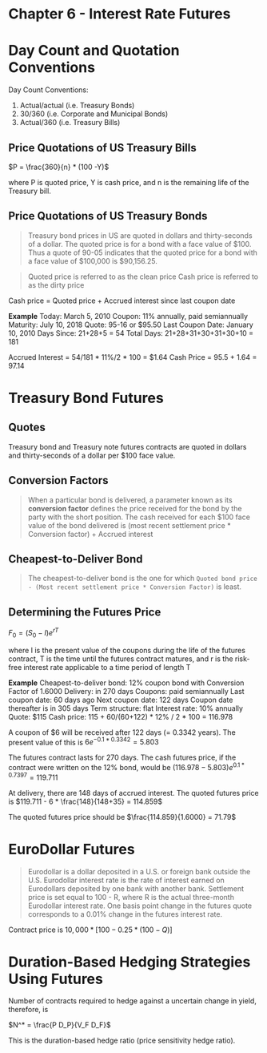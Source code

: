 # Chapter 6 - Interest Rate Futures

Day Count and Quotation Conventions
===================================

Day Count Conventions:

 1. Actual/actual (i.e. Treasury Bonds)
 2. 30/360 (i.e. Corporate and Municipal Bonds)
 3. Actual/360 (i.e. Treasury Bills)

Price Quotations of US Treasury Bills
-------------------------------------

$P = \frac{360}{n} * (100 -Y)$

where P is quoted price, Y is cash price, and n is the remaining life of the Treasury bill.

Price Quotations of US Treasury Bonds
-------------------------------------

> Treasury bond prices in US are quoted in dollars and thirty-seconds of a dollar. The quoted price is for a bond with a face value of \$100. Thus a quote of 90-05 indicates that the quoted price for a bond with a face value of \$100,000 is \$90,156.25.

> Quoted price is referred to as the clean price
> Cash price is referred to as the dirty price

Cash price = Quoted price + Accrued interest since last coupon date

**Example**
Today: March 5, 2010
Coupon: 11% annually, paid semiannually
Maturity: July 10, 2018
Quote: 95-16 or $95.50
Last Coupon Date: January 10, 2010
Days Since: 21+28+5 = 54
Total Days: 21+28+31+30+31+30+10 = 181

Accrued Interest = 54/181 * 11%/2 * 100 = $1.64
Cash Price = 95.5 + 1.64 = 97.14

Treasury Bond Futures
=====================

Quotes
------

Treasury bond and Treasury note futures contracts are quoted in dollars and thirty-seconds of a dollar per $100 face value.

Conversion Factors
------------------

> When a particular bond is delivered, a parameter known as its **conversion factor** defines the price received for the bond by the party with the short position.
> The cash received for each $100 face value of the bond delivered is (most recent settlement price * Conversion factor) + Accrued interest

Cheapest-to-Deliver Bond
------------------------

> The cheapest-to-deliver bond is the one for which
`Quoted bond price - (Most recent settlement price * Conversion Factor)`
is least.

Determining the Futures Price
-----------------------------

$F_0 = (S_0 - I){e}^{rT}$

where I is the present value of the coupons during the life of the futures contract, T is the time until the futures contract matures, and r is the risk-free interest rate applicable to a time period of length T

**Example**
Cheapest-to-deliver bond: 12% coupon bond with Conversion Factor of 1.6000
Delivery: in 270 days
Coupons: paid semiannually
Last coupon date: 60 days ago
Next coupon date: 122 days
Coupon date thereafter is in 305 days
Term structure: flat
Interest rate: 10% annually
Quote: \$115
Cash price: 115 + 60/(60+122) * 12% / 2 * 100 = 116.978

A coupon of \$6 will be received after 122 days (= 0.3342 years). The present value of this is
$6{e}^{-0.1*0.3342} = 5.803$

The futures contract lasts for 270 days. The cash futures price, if the contract were written on the 12% bond, would be
$(116.978 - 5.803){e}^{0.1*0.7397} = 119.711$

At delivery, there are 148 days of accrued interest. The quoted futures price is
$119.711 - 6 * \frac{148}{148+35} = 114.859$

The quoted futures price should be
$\frac{114.859}{1.6000} = 71.79$

EuroDollar Futures
==================

> Eurodollar is a dollar deposited in a U.S. or foreign bank outside the U.S.
> Eurodollar interest rate is the rate of interest earned on Eurodollars deposited by one bank with another bank.
> Settlement price is set equal to 100 - R, where R is the actual three-month Eurodollar interest rate.
> One basis point change in the futures quote corresponds to a 0.01% change in the futures interest rate.

Contract price is $10,000 * [100 - 0.25 * (100 - Q)]$

Duration-Based Hedging Strategies Using Futures
==================

Number of contracts required to hedge against a uncertain change in yield, therefore, is 

$N^* = \frac{P D_P}{V_F D_F}$

This is the duration-based hedge ratio (price sensitivity hedge ratio).




